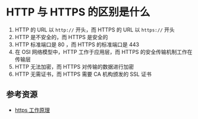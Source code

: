 # HTTP 与 HTTPS 的区别是什么

1. HTTP 的 URL 以 `http://` 开头，而 HTTPS 的 URL 以 `https://` 开头
2. HTTP 是不安全的，而 HTTPS 是安全的
3. HTTP 标准端口是 80 ，而 HTTPS 的标准端口是 443
4. 在 OSI 网络模型中，HTTP 工作于应用层，而 HTTPS 的安全传输机制工作在传输层
5. HTTP 无法加密，而 HTTPS 对传输的数据进行加密
6. HTTP 无需证书，而 HTTPS 需要 CA 机构颁发的 SSL 证书

## 参考资源

- [https 工作原理](https://blog.csdn.net/sean_cd/article/details/6966130)
